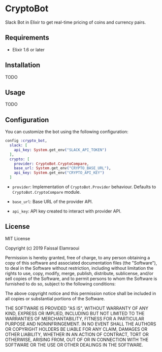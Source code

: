 # CryptoBot

Slack Bot in Elixir to get real-time pricing of coins and currency pairs.

## Requirements

- Elixir 1.6 or later

## Installation

TODO

## Usage

TODO

## Configuration

You can customize the bot using the following configuration:

```elixir
config :crypto_bot,
  slack: [
    api_key: System.get_env("SLACK_API_TOKEN")
  ],
  crypto: [
    provider: CryptoBot.CryptoCompare,
    base_url: System.get_env("CRYPTO_BASE_URL"),
    api_key: System.get_env("CRYPTO_API_KEY")
  ]
```

- `provider`: Implementation of `CryptoBot.Provider` behaviour. Defaults to `CryptoBot.CryptoCompare` module.

- `base_url`: Base URL of the provider API.

- `api_key`: API key created to interact with provider API.

## License

MIT License

Copyright (c) 2019 Faissal Elamraoui

Permission is hereby granted, free of charge, to any person obtaining a copy
of this software and associated documentation files (the "Software"), to deal
in the Software without restriction, including without limitation the rights
to use, copy, modify, merge, publish, distribute, sublicense, and/or sell
copies of the Software, and to permit persons to whom the Software is
furnished to do so, subject to the following conditions:

The above copyright notice and this permission notice shall be included in all
copies or substantial portions of the Software.

THE SOFTWARE IS PROVIDED "AS IS", WITHOUT WARRANTY OF ANY KIND, EXPRESS OR
IMPLIED, INCLUDING BUT NOT LIMITED TO THE WARRANTIES OF MERCHANTABILITY,
FITNESS FOR A PARTICULAR PURPOSE AND NONINFRINGEMENT. IN NO EVENT SHALL THE
AUTHORS OR COPYRIGHT HOLDERS BE LIABLE FOR ANY CLAIM, DAMAGES OR OTHER
LIABILITY, WHETHER IN AN ACTION OF CONTRACT, TORT OR OTHERWISE, ARISING FROM,
OUT OF OR IN CONNECTION WITH THE SOFTWARE OR THE USE OR OTHER DEALINGS IN THE
SOFTWARE.

